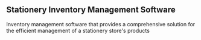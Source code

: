 ## Stationery Inventory Management Software

Inventory management software that provides a comprehensive solution for the efficient management of a stationery store's products
